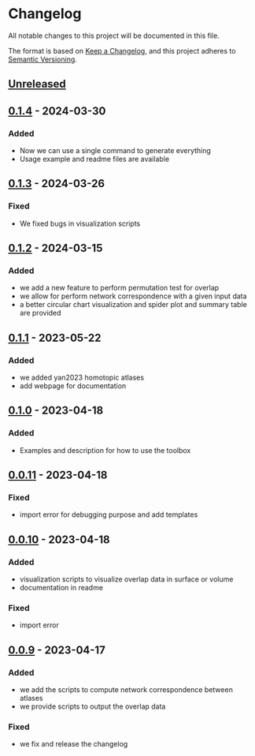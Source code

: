 # Changelog
All notable changes to this project will be documented in this file.

The format is based on [Keep a Changelog](https://keepachangelog.com/en/1.0.0/), and this project adheres to [Semantic Versioning](https://semver.org/spec/v2.0.0.html).

## [Unreleased]

## [0.1.4] - 2024-03-30
### Added
- Now we can use a single command to generate everything
- Usage example and readme files are available

## [0.1.3] - 2024-03-26
### Fixed
- We fixed bugs in visualization scripts

## [0.1.2] - 2024-03-15
### Added
- we add a new feature to perform permutation test for overlap
- we allow for perform network correspondence with a given input data
- a better circular chart visualization and spider plot and summary table are provided

## [0.1.1] - 2023-05-22
### Added
- we added yan2023 homotopic atlases
- add webpage for documentation

## [0.1.0] - 2023-04-18
### Added
- Examples and description for how to use the toolbox

## [0.0.11] - 2023-04-18
### Fixed
- import error for debugging purpose and add templates

## [0.0.10] - 2023-04-18
### Added
- visualization scripts to visualize overlap data in surface or volume
- documentation in readme

### Fixed
- import error

## [0.0.9] - 2023-04-17
### Added
- we add the scripts to compute network correspondence between atlases
- we provide scripts to output the overlap data

### Fixed
- we fix and release the changelog

[Unreleased]: https://github.com/rubykong/cbig_network_correspondence/compare/0.1.4...master
[0.1.4]: https://github.com/rubykong/cbig_network_correspondence/compare/0.1.3...0.1.4
[0.1.3]: https://github.com/rubykong/cbig_network_correspondence/compare/0.1.2...0.1.3
[0.1.2]: https://github.com/rubykong/cbig_network_correspondence/compare/0.1.1...0.1.2
[0.1.1]: https://github.com/rubykong/cbig_network_correspondence/compare/0.1.0...0.1.1
[0.1.0]: https://github.com/rubykong/cbig_network_correspondence/compare/0.0.11...0.1.0
[0.0.11]: https://github.com/rubykong/cbig_network_correspondence/compare/0.0.10...0.0.11
[0.0.10]: https://github.com/rubykong/cbig_network_correspondence/compare/0.0.9...0.0.10
[0.0.9]: https://github.com/rubykong/cbig_network_correspondence/tree/0.0.9

